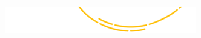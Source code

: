 ![Gabriel Caron](bandeau_figma_v2.png)

<!---
gabrielcaron/gabrielcaron is a ✨ special ✨ repository because its `README.md` (this file) appears on your GitHub profile.
You can click the Preview link to take a look at your changes.
--->
